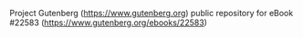Project Gutenberg (https://www.gutenberg.org) public repository for eBook #22583 (https://www.gutenberg.org/ebooks/22583)
